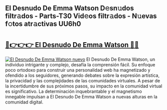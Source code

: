 ## El Desnudo De Emma Watson D𝚎sn𝚞dos filtr𝚊dos - Parts-T30 Vid𝚎os filtr𝚊dos - N𝚞evas f𝚘tos atr𝚊ctivas UU6h0

# <h2><a href="http://mbb92j.tromn.icu/?c=El+Desnudo+De+Emma+Watson">🔗👉👉👉 El Desnudo De Emma Watson 🔗🔗</a></h2>

[![El Desnudo De Emma Watson nuevo](https://i.imgur.com/pEAQMta.gif)](http://mbb92j.tromn.icu/?c=El+Desnudo+De+Emma+Watson)
El Desnudo De Emma Watson, un individuo intrigante y complejo, desafía la comprensión fácil. Su enfoque poco ortodoxo para construir una personalidad web ha magnetizado y ofendido a los seguidores, generando debates sobre la expresión artística, la privacidad y las complejidades de las comunidades virtuales. A pesar de la incertidumbre de sus próximos pasos, su impacto en la comunidad virtual es significativo. La determinación inquebrantable y el magnetismo innegable impulsan a El Desnudo De Emma Watson a nuevas alturas en la comunidad digital.
